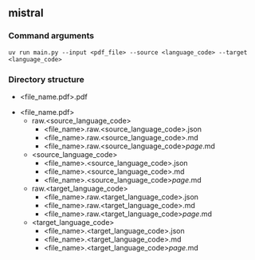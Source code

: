 ## mistral
### Command arguments
`uv run main.py --input <pdf_file> --source <language_code> --target <language_code>`
### Directory structure
- <file_name.pdf>.pdf
+ <file_name.pdf>
  + raw.<source_language_code>
    - <file_name>.raw.<source_language_code>.json
    - <file_name>.raw.<source_language_code>.md
    - <file_name>.raw.<source_language_code>_page_<page number>.md
  + <source_language_code>
    - <file_name>.<source_language_code>.json
    - <file_name>.<source_language_code>.md
    - <file_name>.<source_language_code>_page_<page number>.md
  + raw.<target_language_code>
    - <file_name>.raw.<target_language_code>.json
    - <file_name>.raw.<target_language_code>.md
    - <file_name>.raw.<target_language_code>_page_<page number>.md
  + <target_language_code>
    - <file_name>.<target_language_code>.json
    - <file_name>.<target_language_code>.md
    - <file_name>.<target_language_code>_page_<page number>.md